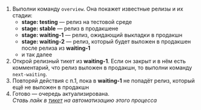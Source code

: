 1. Выполни команду `overview`. Она покажет известные релизы и их стадии:
   - **stage: testing** — релиз на тестовой среде
   - **stage: stable** — релиз в продакшене
   - **stage: waiting-1** — релиз, ожидающий выкладки в продакшн
   - **stage: waiting-2** — релиз, который будет выложен в продакшен после релиза из **waiting-1**
   - и так далее  
1. Открой релизный тикет из **waiting-1**.
Если он закрыт и в нём есть комментарий, что релиз выложен в продакшн, то выполни команду `next-waiting`.
1. Повторяй действия с п.1, пока в **waiting-1** не попадёт релиз, который ещё не выложен в продакшн
1. Готово — очередь актуализирована.  
_Ставь лайк в [тикет](https://st.yandex-team.ru/DIRECT-122493) на автоматизацию этого процесса_
